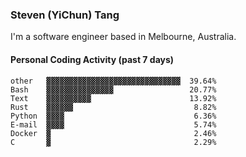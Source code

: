 ### Steven (YiChun) Tang

I'm a software engineer based in Melbourne, Australia.

#### Personal Coding Activity (past 7 days)
```
other   ▓▓▓▓▓▓▓▓▓▓▓▓▓▓▓▓▓▓▓▓▓▓▓▓▓▓▓▓▓▓  39.64%
Bash    ▓▓▓▓▓▓▓▓▓▓▓▓▓▓▓                 20.77%
Text    ▓▓▓▓▓▓▓▓▓▓                      13.92%
Rust    ▓▓▓▓▓▓                           8.82%
Python  ▓▓▓▓                             6.36%
E-mail  ▓▓▓▓                             5.74%
Docker  ▓                                2.46%
C       ▓                                2.29%
```
